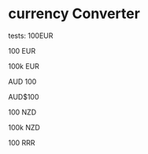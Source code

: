 # currency Converter

tests:
100EUR

100 EUR

100k EUR

AUD 100

AUD$100

100 NZD

100k NZD

100 RRR
